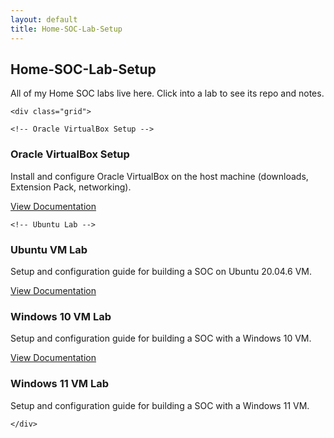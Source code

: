 ```yaml
---
layout: default
title: Home-SOC-Lab-Setup
---
```


<section class="section">
  <div class="container">
    <h2>Home-SOC-Lab-Setup</h2>
    <p>All of my Home SOC labs live here. Click into a lab to see its repo and notes.</p>

    <div class="grid">

    <!-- Oracle VirtualBox Setup -->
<article class="card">
  <div class="body">
    <h3>Oracle VirtualBox Setup</h3>
    <p>Install and configure Oracle VirtualBox on the host machine (downloads, Extension Pack, networking).</p>
    <div class="actions">
      <a class="btn btn-primary" href="/projects/oracle-virtualbox-setup.html">View Documentation</a>
    </div>
  </div>
</article>

    <!-- Ubuntu Lab -->
<article class="card">
  <div class="body">
    <h3>Ubuntu VM Lab</h3>
    <p>Setup and configuration guide for building a SOC on Ubuntu 20.04.6 VM.</p>
    <div class="actions">
      <a class="btn btn-primary" href="/projects/ubuntu-lab.html">View Documentation</a>
    </div>
  </div>
</article>

<!-- Windows 10 Lab -->
<article class="card">
  <div class="body">
    <h3>Windows 10 VM Lab</h3>
    <p>Setup and configuration guide for building a SOC with a Windows 10 VM.</p>
    <div class="actions">
      <a class="btn btn-primary" href="/projects/windows10-lab.html">View Documentation</a>
    </div>
  </div>
</article>


  <!-- Windows 11 Lab -->
  <article class="card">
        <div class="body">
          <h3>Windows 11 VM Lab</h3>
          <p>Setup and configuration guide for building a SOC with a Windows 11 VM.</p>
          <div class="actions">
            <!--<a class="btn btn-primary" href="windows11-lab.html">View Documentation</a>-->
          </div>
        </div>
      </article>
      

    </div>
  </div>
</section>
